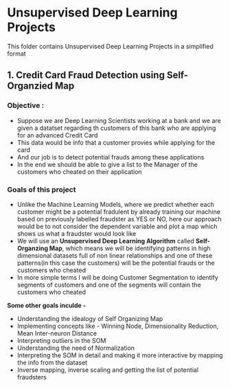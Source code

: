 # Unsupervised Deep Learning Projects
This folder contains Unsupervised Deep Learning Projects in a simplified format

## 1. Credit Card Fraud Detection using Self-Organzied Map

### Objective :
* Suppose we are Deep Learning Scientists working at a bank and we are given a datatset regarding th customers of this bank who are applying for an advanced Credit Card
* This data would be info that a customer provies while applying for the card
* And our job is to detect potential frauds among these applications
* In the end we should be able to give a list to the Manager of the customers who cheated on their application

### Goals of this project  
* Unlike the Machine Learning Models, where we predict whether each customer might be a potential fradulent by already training our machine based on previously labelled fraudster as YES or NO, here our approach would be to not consider the dependent variable and plot a map which shows us what a fraudster would look like
* We will use an **Unsupervised Deep Learning Algorithm** called **Self-Organzing Map**, which means we will be identifying patterns in high dimensional datasets full of non linear relationships and one of these patterns(in this case the customers) will be the potential frauds or the customers who cheated
* In more simple terms I will be doing Customer Segmentation to identify segments of customers and one of the segments will contain the customers who cheated

**Some other goals inculde -** 
* Understanding the idealogy of Self Organizing Map
* Implementing concepts like - Winning Node, Dimensionality Reduction, Mean Inter-neuron Distance 
* Interpreting outliers in the SOM 
* Understanding the need of Normalization
* Interpreting the SOM in detail and making it more interactive by mapping the info from the dataset
* Inverse mapping, inverse scaling and getting the list of potential fraudsters
